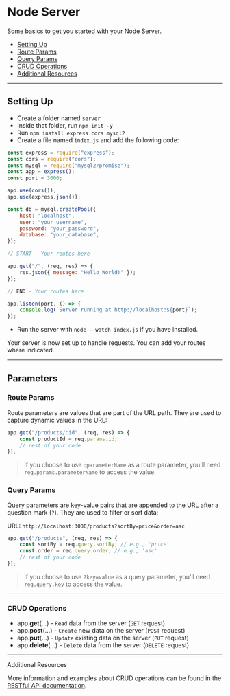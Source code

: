 # Node Server

Some basics to get you started with your Node Server.

-   [Setting Up](#setting-up)
-   [Route Params](#route-params)
-   [Query Params](#query-params)
-   [CRUD Operations](#crud-operations)
-   [Additional Resources](#additional-resources)

---

## Setting Up

-   Create a folder named `server`
-   Inside that folder, run `npm init -y`
-   Run `npm install express cors mysql2`
-   Create a file named `index.js` and add the following code:

```javascript
const express = require("express");
const cors = require("cors");
const mysql = require("mysql2/promise");
const app = express();
const port = 3000;

app.use(cors());
app.use(express.json());

const db = mysql.createPool({
    host: "localhost",
    user: "your_username",
    password: "your_password",
    database: "your_database",
});

// START - Your routes here

app.get("/", (req, res) => {
    res.json({ message: "Hello World!" });
});

// END - Your routes here

app.listen(port, () => {
    console.log(`Server running at http://localhost:${port}`);
});
```

-   Run the server with `node --watch index.js` if you have installed.

Your server is now set up to handle requests. You can add your routes where indicated.

---

## Parameters

### Route Params

Route parameters are values that are part of the URL path. They are used to capture dynamic values in the URL:

```javascript
app.get("/products/:id", (req, res) => {
    const productId = req.params.id;
    // rest of your code
});
```

> If you choose to use `:parameterName` as a route parameter, you'll need `req.params.parameterName` to access the value.

### Query Params

Query parameters are key-value pairs that are appended to the URL after a question mark (`?`). They are used to filter or sort data:

URL: `http://localhost:3000/products?sortBy=price&order=asc`

```javascript
app.get("/products", (req, res) => {
    const sortBy = req.query.sortBy; // e.g., 'price'
    const order = req.query.order; // e.g., 'asc'
    // rest of your code
});
```

> If you choose to use `?key=value` as a query parameter, you'll need `req.query.key` to access the value.

---

### CRUD Operations

-   app.**get**(...) - `Read` data from the server (`GET` request)
-   app.**post**(...) - `Create` new data on the server (`POST` request)
-   app.**put**(...) - `Update` existing data on the server (`PUT` request)
-   app.**delete**(...) - `Delete` data from the server (`DELETE` request)

---

Additional Resources

More information and examples about CRUD operations can be found in the [RESTful API documentation](../2025-08-28/01-restful-api.md).
